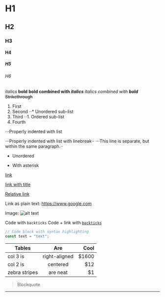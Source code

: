 <!-- Roughly following https://github.com/adam-p/markdown-here/wiki/Markdown-Cheatsheet -->

# H1

## H2

### H3

#### H4

##### H5

###### H6

_italics_
**bold**
**bold combined with _italics_**
_italics combined with **bold**_
~~Strikethrough~~

1. First
2. Second
   ⋅⋅\* Unordered sub-list
3. Third
   ⋅⋅1. Ordered sub-list
4. Fourth

⋅⋅⋅Properly indented with list

⋅⋅⋅Properly indented with list with linebreak⋅⋅
⋅⋅⋅This line is separate, but within the same paragraph.⋅⋅

- Unordered

* With asterisk

[link](https://www.google.com)

[link with title](https://www.google.com "Google's Homepage")

[Relative link](../blob/main/LICENSE)

Link as plain text: https://www.google.com

Image:
![alt text](https://picsum.photos/200 "Title")

Code with `backticks`
Code + link with [`backticks`](https://www.google.com)

```javascript
// Code block with syntax highlighting
const text = "text";
```

| Tables        |      Are      |   Cool |
| ------------- | :-----------: | -----: |
| col 3 is      | right-aligned | \$1600 |
| col 2 is      |   centered    |   \$12 |
| zebra stripes |   are neat    |    \$1 |

> Blockquote

---

